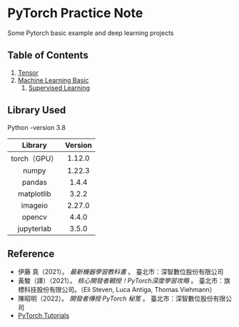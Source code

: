 # PyTorch Practice Note
Some Pytorch basic example and deep learning projects

## Table of Contents

1. [Tensor](https://github.com/Mephisto-000/pytorch_practice/tree/main/src/ch1_tensor)
2. [Machine Learning Basic](https://github.com/Mephisto-000/pytorch_practice/tree/main/src/ch2_ml_basic)
   1. [Supervised Learning](https://github.com/Mephisto-000/pytorch_practice/tree/main/src/ch2_ml_basic/supervised)

## Library Used

Python -version 3.8

|   Library    | Version |
| :----------: | :-----: |
| torch（GPU） | 1.12.0  |
|    numpy     | 1.22.3  |
|    pandas    |  1.4.4  |
|  matplotlib  |  3.2.2  |
|   imageio    | 2.27.0  |
|    opencv    |  4.4.0  |
|  jupyterlab  |  3.5.0  |



## Reference

 - 伊藤 真（2021）。 *最新機器學習教科書* 。 臺北市：深智數位股份有限公司
 - 黃駿（譯）（2021）。 *核心開發者親授！PyTorch深度學習攻略* 。 臺北市：旗標科技股份有限公司。（Eli Steven, Luca Antiga, Thomas Viehmann）
 - 陳昭明（2022）。 *開發者傳授 PyTorch 秘笈* 。 臺北市：深智數位股份有限公司
 - [PyTorch Tutorials](https://pytorch.org/tutorials/) 